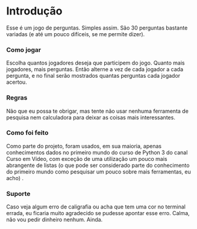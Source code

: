 # Introdução

Esse é um jogo de perguntas. Simples assim. São 30 perguntas bastante variadas (e até um pouco difíceis, se me permite dizer).

### Como jogar

Escolha quantos jogadores deseja que participem do jogo. Quanto mais jogadores, mais perguntas. Então alterne a vez de cada jogador a cada pergunta, e no final serão mostrados quantas perguntas cada jogador acertou.

### Regras

Não que eu possa te obrigar, mas tente não usar nenhuma ferramenta de pesquisa nem calculadora para deixar as coisas mais interessantes.

### Como foi feito

Como parte do projeto, foram usados, em sua maioria, apenas conhecimentos dados no primeiro mundo do curso de Python 3 do canal Curso em Vídeo, com exceção de uma utilização um pouco mais abrangente de listas (o que pode ser considerado parte do conhecimento do primeiro mundo como pesquisar um pouco sobre mais ferramentas, eu acho) .

### Suporte

Caso veja algum erro de caligrafia ou acha que tem uma cor no terminal errada, eu ficaria muito agradecido se pudesse apontar esse erro. Calma, não vou pedir dinheiro nenhum. Ainda.